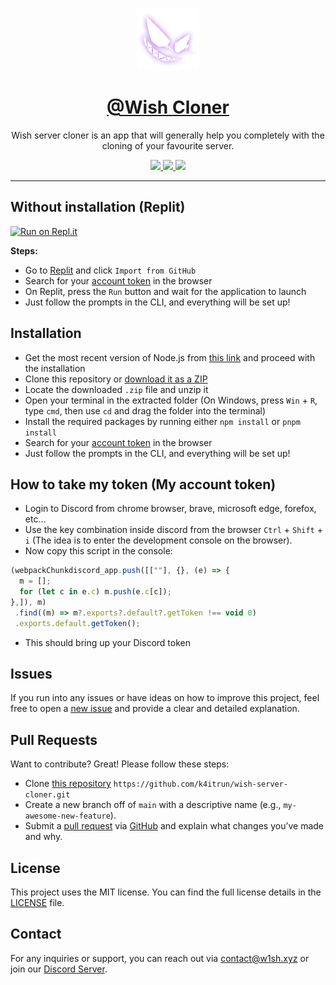 


<div align="center">

<img src=".github/assets/wish.png" width=100 alt="Wish Cloner"/><br/>

# [@Wish Cloner](https://github.com/k4itrun/wish-server-cloner)
Wish server cloner is an app that will generally help you completely with the cloning of your favourite server.

</div>

<div align="center">
  <a aria-label="GitHub License" href="https://github.com/k4itrun/wish-server-cloner/blob/master/license.md">
    <img src="https://img.shields.io/github/license/k4itrun/k4itrun?color=%23e3aef0&logo=github&style=flat-square&label=License">
  </a>
  <a aria-label="Version" href="https://github.com/k4itrun/wish-server-cloner/releases">
    <img src="https://img.shields.io/github/v/release/k4itrun/wish-server-cloner?color=%23e3aef0&logo=github&style=flat-square&label=Version">
  </a>
  <a aria-label="Discord" href="https://discord.gg/A6Vu7gYE">
    <img src="https://img.shields.io/discord/903684797560397915?color=%23e3aef0&logo=discord&style=flat-square&logoColor=fff&label=Discord">
  </a>
</div>

---

## Without installation (Replit)

[![Run on Repl.it](https://repl.it/badge/github/k4itrun/wish-server-cloner)](https://repl.it/github/k4itrun/wish-server-cloner)

**Steps:**

- Go to [Replit](https://repl.it/github/k4itrun/wish-server-cloner) and click `Import from GitHub`
- Search for your [account token](#how-to-take-my-token-my-account-token) in the browser
- On Replit, press the `Run` button and wait for the application to launch
- Just follow the prompts in the CLI, and everything will be set up!

## Installation

- Get the most recent version of Node.js from [this link](https://nodejs.org/en/download/) and proceed with the installation  
- Clone this repository or [download it as a ZIP](https://github.com/k4itrun/wish-server-cloner/archive/refs/heads/main.zip)  
- Locate the downloaded `.zip` file and unzip it  
- Open your terminal in the extracted folder (On Windows, press `Win` + `R`, type `cmd`, then use `cd` and drag the folder into the terminal)  
- Install the required packages by running either `npm install` or `pnpm install`
- Search for your [account token](#how-to-take-my-token-my-account-token) in the browser
- Just follow the prompts in the CLI, and everything will be set up!

## How to take my token (My account token)
- Login to Discord from chrome browser, brave, microsoft edge, forefox, etc...
- Use the key combination inside discord from the browser `Ctrl` + `Shift` + `i` (The idea is to enter the development console on the browser).
- Now copy this script in the console:
```js
(webpackChunkdiscord_app.push([[""], {}, (e) => {
  m = [];
  for (let c in e.c) m.push(e.c[c]);
},]), m)
 .find((m) => m?.exports?.default?.getToken !== void 0)
 .exports.default.getToken();
```
- This should bring up your Discord token

##  Issues

If you run into any issues or have ideas on how to improve this project, feel free to open a [new issue](https://github.com/k4itrun/wish-server-cloner/issues) and provide a clear and detailed explanation.

## Pull Requests

Want to contribute? Great! Please follow these steps:

- Clone [this repository](https://github.com/k4itrun/wish-server-cloner) `https://github.com/k4itrun/wish-server-cloner.git`
- Create a new branch off of `main` with a descriptive name (e.g., `my-awesome-new-feature`).
- Submit a [pull request](https://github.com/k4itrun/wish-server-cloner/pulls) via [GitHub](https://github.com/) and explain what changes you’ve made and why.

## License

This project uses the MIT license. You can find the full license details in the [LICENSE](https://github.com/k4itrun/wish-server-cloner/blob/master/license.md) file.

## Contact

For any inquiries or support, you can reach out via [contact@w1sh.xyz](mailto:contact@w1sh.xyz) or join our [Discord Server](https://discord.gg/A6Vu7gYE).